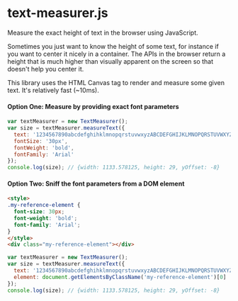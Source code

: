 # text-measurer.js
Measure the exact height of text in the browser using JavaScript.

Sometimes you just want to know the height of some text, for instance if you want to center it nicely in a container. The APIs in the browser return a height that is much higher than visually apparent on the screen so that doesn't help you center it.

This library uses the HTML Canvas tag to render and measure some given text. It's relatively fast (~10ms).

#### Option One: Measure by providing exact font parameters
```javascript
var textMeasurer = new TextMeasurer();
var size = textMeasurer.measureText({ 
  text: '1234567890abcdefghihklmnopqrstuvwxyzABCDEFGHIJKLMNOPQRSTUVWXYZ', 
  fontSize: '30px', 
  fontWeight: 'bold', 
  fontFamily: 'Arial' 
});
console.log(size); // {width: 1133.578125, height: 29, yOffset: -8}
```

#### Option Two: Sniff the font parameters from a DOM element
```html
<style>
.my-reference-element {
  font-size: 30px;
  font-weight: 'bold';
  font-family: 'Arial';
}
</style>
<div class="my-reference-element"></div>
```
```javascript
var textMeasurer = new TextMeasurer();
var size = textMeasurer.measureText({ 
  text: '1234567890abcdefghihklmnopqrstuvwxyzABCDEFGHIJKLMNOPQRSTUVWXYZ', 
  element: document.getElementsByClassName('my-reference-element')[0]
});
console.log(size); // {width: 1133.578125, height: 29, yOffset: -8}
```
